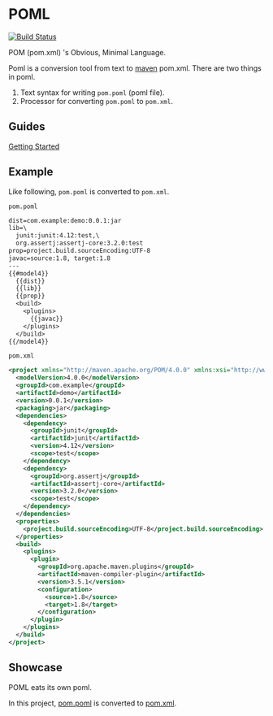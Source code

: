 # POML
[![Build Status](https://travis-ci.org/mamorum/poml.svg?branch=master)](https://travis-ci.org/mamorum/poml)

POM (pom.xml) 's Obvious, Minimal Language.

Poml is a conversion tool from text to [maven](https://maven.apache.org/) pom.xml. There are two things in poml.

1. Text syntax for writing `pom.poml` (poml file).
2. Processor for converting `pom.poml` to `pom.xml`.


## Guides
[Getting Started](doc/getting-started.md)


## Example
Like following, `pom.poml` is converted to `pom.xml`.

`pom.poml`

```txt
dist=com.example:demo:0.0.1:jar
lib=\
  junit:junit:4.12:test,\
  org.assertj:assertj-core:3.2.0:test
prop=project.build.sourceEncoding:UTF-8
javac=source:1.8, target:1.8
---
{{#model4}}
  {{dist}}
  {{lib}}
  {{prop}}
  <build>
    <plugins>
      {{javac}}
    </plugins>
  </build>
{{/model4}}
```

`pom.xml`

```xml
<project xmlns="http://maven.apache.org/POM/4.0.0" xmlns:xsi="http://www.w3.org/2001/XMLSchema-instance" xsi:schemaLocation="http://maven.apache.org/POM/4.0.0 http://maven.apache.org/xsd/maven-4.0.0.xsd">
  <modelVersion>4.0.0</modelVersion>
  <groupId>com.example</groupId>
  <artifactId>demo</artifactId>
  <version>0.0.1</version>
  <packaging>jar</packaging>
  <dependencies>
    <dependency>
      <groupId>junit</groupId>
      <artifactId>junit</artifactId>
      <version>4.12</version>
      <scope>test</scope>
    </dependency>
    <dependency>
      <groupId>org.assertj</groupId>
      <artifactId>assertj-core</artifactId>
      <version>3.2.0</version>
      <scope>test</scope>
    </dependency>
  </dependencies>
  <properties>
    <project.build.sourceEncoding>UTF-8</project.build.sourceEncoding>
  </properties>
  <build>
    <plugins>
      <plugin>
        <groupId>org.apache.maven.plugins</groupId>
        <artifactId>maven-compiler-plugin</artifactId>
        <version>3.5.1</version>
        <configuration>
          <source>1.8</source>
          <target>1.8</target>
        </configuration>
      </plugin>
    </plugins>
  </build>
</project>
```


## Showcase
POML eats its own poml.

In this project, [pom.poml](pom.poml) is converted to [pom.xml](pom.xml).
